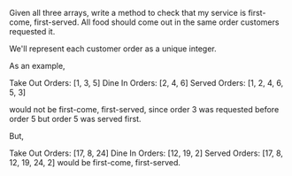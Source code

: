 Given all three arrays, write a method to check that my service is first-come, first-served. All food should come out in the same order customers requested it.

We'll represent each customer order as a unique integer.

As an example,

  Take Out Orders: [1, 3, 5]
 Dine In Orders: [2, 4, 6]
  Served Orders: [1, 2, 4, 6, 5, 3]
  
  would not be first-come, first-served, since order 3 was requested before order 5 but order 5 was served first.
  
  But,
  
   Take Out Orders: [17, 8, 24]
   Dine In Orders: [12, 19, 2]
    Served Orders: [17, 8, 12, 19, 24, 2]
  would be first-come, first-served.
